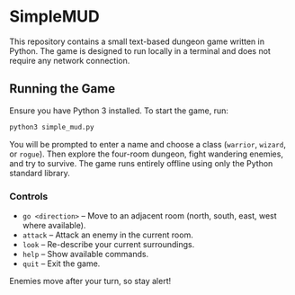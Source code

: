 # SimpleMUD

This repository contains a small text-based dungeon game written in Python. The game is designed to run locally in a terminal and does not require any network connection.

## Running the Game

Ensure you have Python 3 installed. To start the game, run:

```bash
python3 simple_mud.py
```

You will be prompted to enter a name and choose a class (`warrior`, `wizard`, or `rogue`). Then explore the four-room dungeon, fight wandering enemies, and try to survive. The game runs entirely offline using only the Python standard library.

### Controls

- `go <direction>` &ndash; Move to an adjacent room (north, south, east, west where available).
- `attack` &ndash; Attack an enemy in the current room.
- `look` &ndash; Re-describe your current surroundings.
- `help` &ndash; Show available commands.
- `quit` &ndash; Exit the game.

Enemies move after your turn, so stay alert!
